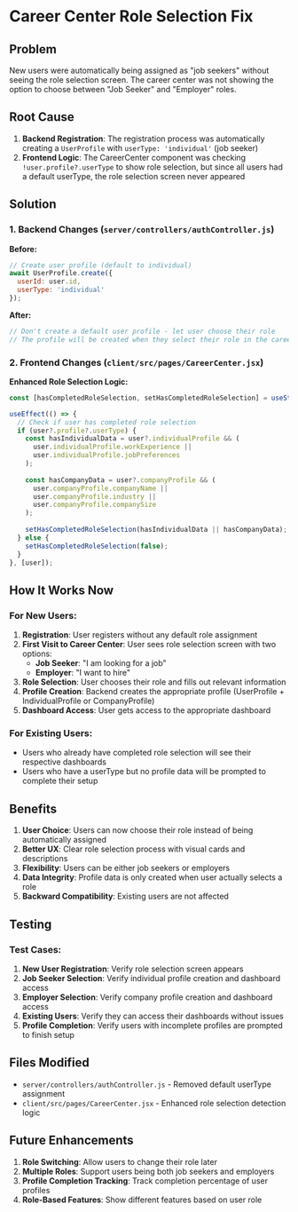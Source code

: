 # Career Center Role Selection Fix

## Problem
New users were automatically being assigned as "job seekers" without seeing the role selection screen. The career center was not showing the option to choose between "Job Seeker" and "Employer" roles.

## Root Cause
1. **Backend Registration**: The registration process was automatically creating a `UserProfile` with `userType: 'individual'` (job seeker)
2. **Frontend Logic**: The CareerCenter component was checking `!user.profile?.userType` to show role selection, but since all users had a default userType, the role selection screen never appeared

## Solution

### 1. Backend Changes (`server/controllers/authController.js`)

**Before:**
```javascript
// Create user profile (default to individual)
await UserProfile.create({
  userId: user.id,
  userType: 'individual'
});
```

**After:**
```javascript
// Don't create a default user profile - let user choose their role
// The profile will be created when they select their role in the career center
```

### 2. Frontend Changes (`client/src/pages/CareerCenter.jsx`)

**Enhanced Role Selection Logic:**
```javascript
const [hasCompletedRoleSelection, setHasCompletedRoleSelection] = useState(false);

useEffect(() => {
  // Check if user has completed role selection
  if (user?.profile?.userType) {
    const hasIndividualData = user?.individualProfile && (
      user.individualProfile.workExperience || 
      user.individualProfile.jobPreferences
    );
    
    const hasCompanyData = user?.companyProfile && (
      user.companyProfile.companyName || 
      user.companyProfile.industry || 
      user.companyProfile.companySize
    );
    
    setHasCompletedRoleSelection(hasIndividualData || hasCompanyData);
  } else {
    setHasCompletedRoleSelection(false);
  }
}, [user]);
```

## How It Works Now

### For New Users:
1. **Registration**: User registers without any default role assignment
2. **First Visit to Career Center**: User sees role selection screen with two options:
   - **Job Seeker**: "I am looking for a job"
   - **Employer**: "I want to hire"
3. **Role Selection**: User chooses their role and fills out relevant information
4. **Profile Creation**: Backend creates the appropriate profile (UserProfile + IndividualProfile or CompanyProfile)
5. **Dashboard Access**: User gets access to the appropriate dashboard

### For Existing Users:
- Users who already have completed role selection will see their respective dashboards
- Users who have a userType but no profile data will be prompted to complete their setup

## Benefits

1. **User Choice**: Users can now choose their role instead of being automatically assigned
2. **Better UX**: Clear role selection process with visual cards and descriptions
3. **Flexibility**: Users can be either job seekers or employers
4. **Data Integrity**: Profile data is only created when user actually selects a role
5. **Backward Compatibility**: Existing users are not affected

## Testing

### Test Cases:
1. **New User Registration**: Verify role selection screen appears
2. **Job Seeker Selection**: Verify individual profile creation and dashboard access
3. **Employer Selection**: Verify company profile creation and dashboard access
4. **Existing Users**: Verify they can access their dashboards without issues
5. **Profile Completion**: Verify users with incomplete profiles are prompted to finish setup

## Files Modified

- `server/controllers/authController.js` - Removed default userType assignment
- `client/src/pages/CareerCenter.jsx` - Enhanced role selection detection logic

## Future Enhancements

1. **Role Switching**: Allow users to change their role later
2. **Multiple Roles**: Support users being both job seekers and employers
3. **Profile Completion Tracking**: Track completion percentage of user profiles
4. **Role-Based Features**: Show different features based on user role
